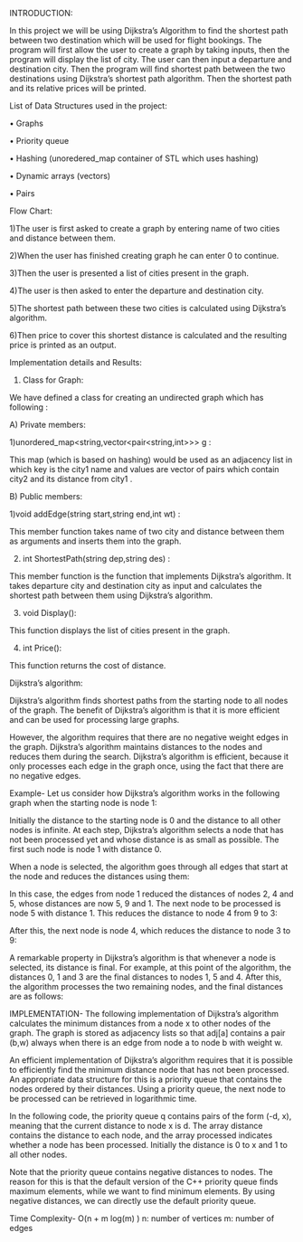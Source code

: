 INTRODUCTION:

In this project we will be using Dijkstra’s Algorithm to find the shortest path between two destination which will be used for flight bookings. The program will first allow the user to create a graph by taking inputs, then the program will display the list of city. The user can then input a departure and destination city. Then the program will find shortest path between the two destinations using Dijkstra’s shortest path algorithm. Then the shortest path and its relative prices will be printed.

List of Data Structures used in the project:

•	Graphs

•	Priority queue

•	Hashing (unoredered_map container of STL which uses hashing)

•	Dynamic arrays (vectors)

•	Pairs

Flow Chart: 

1)The user is first asked to create a graph by entering name of two cities and distance between them.

2)When the user has finished creating graph he can enter 0 to continue.

3)Then the user is presented a list of cities present in the graph.

4)The user is then asked to enter the departure and destination city.

5)The shortest path between these two cities is calculated using Dijkstra’s algorithm.

6)Then price to cover this shortest distance is calculated and the resulting price is printed as an output.


Implementation details and Results:

1)	Class for Graph:

We have defined a class for creating an undirected graph which has following :

A) Private members:

1)unordered_map<string,vector<pair<string,int>>> g :

This map (which is based on hashing) would be used as an adjacency list in which key is the city1 name and values are vector of pairs which contain city2 and its distance from city1 .

B) Public members:

1)void addEdge(string start,string end,int wt) :

This member function takes name of two city and distance between them as arguments and inserts them into the graph.

2) int ShortestPath(string dep,string des) :

This member function is the function that implements Dijkstra’s algorithm. It takes departure city and destination city as input and calculates the shortest path between them using Dijkstra’s algorithm. 

3) void Display():

This function displays the list of cities present in the graph.

4) int Price():

This function returns the cost of distance.


Dijkstra’s algorithm:

Dijkstra’s algorithm finds shortest paths from the starting node to all nodes of the graph. The benefit of Dijkstra’s algorithm is that it is more efficient and can be used for processing large graphs. 

However, the algorithm requires that there are no negative weight edges in the graph. Dijkstra’s algorithm maintains distances to the nodes and reduces them during the search. Dijkstra’s algorithm is efficient, because it only processes each edge in the graph once, using the fact that there are no negative edges.

Example-
Let us consider how Dijkstra’s algorithm works in the following graph when the
starting node is node 1:
                  
Initially the distance to the starting node is
0 and the distance to all other nodes is infinite.
At each step, Dijkstra’s algorithm selects a node that has not been processed yet and whose distance is as small as possible. The first such node is node 1 with
distance 0.
                   
When a node is selected, the algorithm goes through all edges that start at the node and reduces the distances using them:
                       
                        
In this case, the edges from node 1 reduced the distances of nodes 2, 4 and 5,
whose distances are now 5, 9 and 1.
The next node to be processed is node 5 with distance 1. This reduces the distance to node 4 from 9 to 3:
                        
                          
After this, the next node is node 4, which reduces the  distance to node 3 to 9:
                           

A remarkable property in Dijkstra’s algorithm is that whenever a node is selected, its distance is final. For example, at this point of the algorithm, the distances 0, 1 and 3 are the final distances to nodes 1, 5 and 4.
After this, the algorithm processes the two remaining nodes, and the final distances are as follows:
                            




IMPLEMENTATION-
The following implementation of Dijkstra’s algorithm calculates the minimum distances from a node x to other nodes of the graph. The graph is stored as adjacency lists so that adj[a] contains a pair (b,w) always when there is an edge from node a to node b with weight w.

An efficient implementation of Dijkstra’s algorithm requires that it is possible to efficiently find the minimum distance node that has not been processed. An appropriate data structure for this is a priority queue that contains the nodes ordered by their distances. Using a priority queue, the next node to be processed can be retrieved in logarithmic time.

In the following code, the priority queue q contains pairs of the form (-d, x), meaning that the current distance to node x is d. The array distance contains the distance to each node, and the array processed indicates whether a node has been processed. Initially the distance is 0 to x and 1 to all other nodes.	

Note that the priority queue contains negative distances to nodes. The reason for this is that the default version of the C++ priority queue finds maximum elements, while we want to find minimum elements. By using negative distances, we can directly use the default priority queue.
 

Time Complexity-
O(n + m log(m) )
n: number of vertices
m: number of edges

